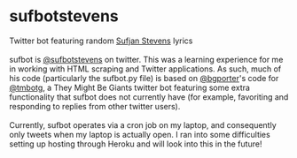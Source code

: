 # sufbotstevens
Twitter bot featuring random <a href="https://en.wikipedia.org/wiki/Sufjan_Stevens">Sufjan Stevens</a> lyrics
<br>
<br>
sufbot is <a href="https://twitter.com/sufbotstevens">@sufbotstevens</a> on twitter. This was a learning experience for me in working with HTML scraping and Twitter applications. As such, much of his code (particularly the sufbot.py file) is based on <a href="https://twitter.com/bgporter">@bgporter</a>'s code for <a href="https://twitter.com/tmbotg">@tmbotg</a>, a They Might Be Giants twitter bot featuring some extra functionality that sufbot does not currently have (for example, favoriting and responding to replies from other twitter users).
<br>
<br>
Currently, sufbot operates via a cron job on my laptop, and consequently only tweets when my laptop is actually open. I ran into some difficulties setting up hosting through Heroku and will look into this in the future!
